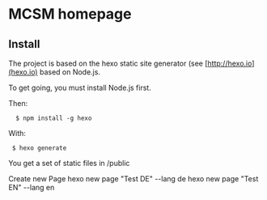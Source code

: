 # MCSM homepage


## Install

The project is based on the hexo static site generator (see [http://hexo.io](hexo.io) based on Node.js.

To get going, you must install Node.js first.

Then:

      $ npm install -g hexo

With:

     $ hexo generate

You get a set of static files in /public

Create new Page
hexo new page "Test DE" --lang de
hexo new page "Test EN" --lang en

